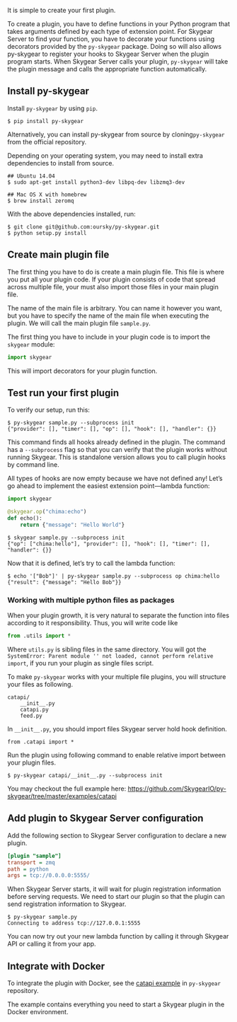 It is simple to create your first plugin.

To create a plugin, you have to define functions in your Python program that takes arguments defined by each type of extension point. For Skygear Server to find your function, you have to decorate your
functions using decorators provided by the `py-skygear` package. Doing so will also allows py-skygear to register your hooks to Skygear Server when the plugin program starts. When Skygear Server calls your plugin, `py-skygear` will take the plugin message and calls the appropriate function automatically.

## Install py-skygear

Install `py-skygear` by using `pip`.

```shell
$ pip install py-skygear
```

Alternatively, you can install py-skygear from source by cloning`py-skygear` from the official repository.

Depending on your operating system, you may need to install extra dependencies to install from source.

```shell
## Ubuntu 14.04
$ sudo apt-get install python3-dev libpq-dev libzmq3-dev

## Mac OS X with homebrew
$ brew install zeromq
```

With the above dependencies installed, run:

```shell
$ git clone git@github.com:oursky/py-skygear.git
$ python setup.py install
```

## Create main plugin file

The first thing you have to do is create a main plugin file. This file is where you put all your plugin code. If your plugin consists of code that spread across multiple file, your must also import those files in your main plugin file.

The name of the main file is arbitrary. You can name it however you want, but you have to specify the name of the main file when executing the plugin. We will call the main plugin file `sample.py`.

The first thing you have to include in your plugin code is to import the `skygear` module:

```python
import skygear
```

This will import decorators for your plugin function.

## Test run your first plugin

To verify our setup, run this:

```shell
$ py-skygear sample.py --subprocess init
{"provider": [], "timer": [], "op": [], "hook": [], "handler": {}}
```

This command finds all hooks already defined in the plugin. The command has a `--subprocess` flag so that you can verify that the plugin works without running Skygear. This is standalone version allows you to call plugin hooks by command line.

All types of hooks are now empty because we have not defined any! Let’s go ahead to implement the easiest extension point—lambda function:

```python
import skygear

@skygear.op("chima:echo")
def echo():
    return {"message": "Hello World"}
```

```shell
$ skygear sample.py --subprocess init
{"op": ["chima:hello"], "provider": [], "hook": [], "timer": [], "handler": {}}
```

Now that it is defined, let’s try to call the lambda function:

```
$ echo '["Bob"]' | py-skygear sample.py --subprocess op chima:hello
{"result": {"message": "Hello Bob"}}
```

### Working with multiple python files as packages

When your plugin growth, it is very natural to separate the function into
files according to it responsibility. Thus, you will write code like

``` python
from .utils import *
```

Where `utils.py` is sibling files in the same directory. You will got the
`SystemError: Parent module '' not loaded, cannot perform relative import`, if
you run your plugin as single files script.

To make `py-skygear` works with your multiple file plugins, you will structure
your files as following.

```
catapi/
    __init__.py
    catapi.py
    feed.py
```

In `__init__.py`, you should import files Skygear server hold hook definition.

```
from .catapi import *
```

Run the plugin using following command to enable relative import between your
plugin files.

``` shell
$ py-skygear catapi/__init__.py --subprocess init
```

You may checkout the full example here:
https://github.com/SkygearIO/py-skygear/tree/master/examples/catapi

## Add plugin to Skygear Server configuration

Add the following section to Skygear Server configuration to declare a new plugin.

```ini
[plugin "sample"]
transport = zmq
path = python
args = tcp://0.0.0.0:5555/
```

When Skygear Server starts, it will wait for plugin registration information before serving requests. We need to start our plugin so that the plugin can send registration information to Skygear.

```
$ py-skygear sample.py
Connecting to address tcp://127.0.0.1:5555
```

You can now try out your new lambda function by calling it through Skygear API or calling it from your app.

## Integrate with Docker

To integrate the plugin with Docker, see the [catapi
example](https://github.com/skygeario/py-skygear/tree/master/examples/catapi) in `py-skygear`
repository.

The example contains everything you need to start a Skygear plugin in the
Docker environment.
